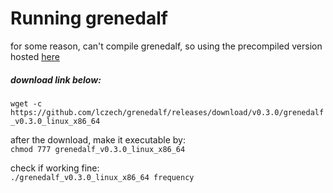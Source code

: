 # Running grenedalf

for some reason, can't compile grenedalf, so using the precompiled version hosted [here](https://github.com/lczech/grenedalf/releases/tag/v0.3.0)
##### download link below:
```wget -c https://github.com/lczech/grenedalf/releases/download/v0.3.0/grenedalf_v0.3.0_linux_x86_64```

after the download, make it executable by: \
```chmod 777 grenedalf_v0.3.0_linux_x86_64```

check if working fine: \
```./grenedalf_v0.3.0_linux_x86_64 frequency```
